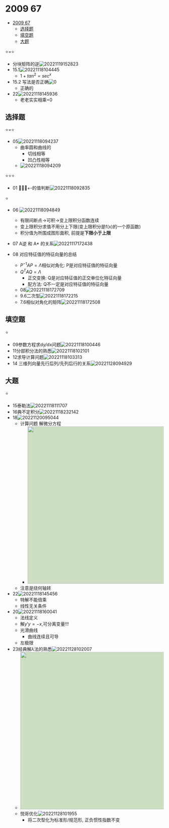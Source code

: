 # 2009 67

- [2009 67](#2009-67)
  - [选择题](#选择题)
  - [填空题](#填空题)
  - [大题](#大题)

⭐=⭐

- 分块矩阵的逆![20221119152823](https://raw.githubusercontent.com/Logible/Image/main/note_image/20221119152823.png)
- 15.1![20221118104445](https://raw.githubusercontent.com/Logible/Image/main/note_image/20221118104445.png)
  - $1+tan^2=sec^x$
- 15.2 写法是否正确![0](https://raw.githubusercontent.com/Logible/Image/main/note_image/e52fb35e4fb59d1c24001d588f8cd66.png)
  - 正确的
- 22![20221118145936](https://raw.githubusercontent.com/Logible/Image/main/note_image/20221118145936.png)
  - 老老实实相乘=0

## 选择题

⭐=⭐

- 05![20221118094237](https://raw.githubusercontent.com/Logible/Image/main/note_image/20221118094237.png)
  - 曲率圆和曲线的
    - 切线相等
    - 凹凸性相等
  - ![20221118094209](https://raw.githubusercontent.com/Logible/Image/main/note_image/20221118094209.png)

⭐⭐⭐

- 01 💚💚💚+-的值判断![20221118092835](https://raw.githubusercontent.com/Logible/Image/main/note_image/20221118092835.png)

⭐

- 06 ![20221118094849](https://raw.githubusercontent.com/Logible/Image/main/note_image/20221118094849.png)
  - 有限间断点->可积->变上限积分函数连续
  - 变上限积分求值不用分上下限(变上限积分是f(x)的一个原函数)
  - 积分值为所围成图形面积, 前提是**下限小于上限**

- 07 A逆 和 A* 的关系![20221117172438](https://raw.githubusercontent.com/Logible/Image/main/note_image/20221117172438.png)

- 08 对应特征值的特征向量的总结
  - $P^{-1}AP=\Lambda$相似对角化: P是对应特征值的特征向量
  - $Q^{T}AQ=\Lambda$
    - 正交变换: Q是对应特征值的正交单位化特征向量
    - 配方法: Q不一定是对应特征值的特征向量
  - 08![20221118172709](https://raw.githubusercontent.com/Logible/Image/main/note_image/20221118172709.png)
  - 9.6二次型![20221118172215](https://raw.githubusercontent.com/Logible/Image/main/note_image/20221118172215.png)
  - 7.6相似对角化的矩阵![20221118172508](https://raw.githubusercontent.com/Logible/Image/main/note_image/20221118172508.png)

## 填空题

⭐

- 09参数方程求dy/dx问题![20221118100446](https://raw.githubusercontent.com/Logible/Image/main/note_image/20221118100446.png)
- 11分部积分法的熟悉![20221118102101](https://raw.githubusercontent.com/Logible/Image/main/note_image/20221118102101.png)
- 12求导计算问题![20221118103313](https://raw.githubusercontent.com/Logible/Image/main/note_image/20221118103313.png)
- 14 三维列向量先行后列/先列后行的关系![20221128094929](https://raw.githubusercontent.com/Logible/Image/main/note_image/20221128094929.png)

## 大题

⭐

- 15泰勒法![20221118111707](https://raw.githubusercontent.com/Logible/Image/main/note_image/20221118111707.png)
- 16典不定积分![20221118232142](https://raw.githubusercontent.com/Logible/Image/main/note_image/20221118232142.png)
- 18![20221120095044](https://raw.githubusercontent.com/Logible/Image/main/note_image/20221120095044.png)
  - 计算问题 解微分方程
    - <image style="height:500px; background-color:#CDDEC2" src="https://raw.githubusercontent.com/Logible/Image/main/note_image/0f1da149b03f3f3c707e9e98d10828a.jpg"/>
  - 注意是绕何轴转
- 22![20221118145456](https://raw.githubusercontent.com/Logible/Image/main/note_image/20221118145456.png)
  - 特解不能倍乘
  - 线性无关条件
- 20![20221118160041](https://raw.githubusercontent.com/Logible/Image/main/note_image/20221118160041.png)
  - 法线定义
  - 解$y'y=-x$,可分离变量!!!
  - 光滑曲线
    - 曲线连续且可导
  - 左极限
- 23经典解$\lambda$法的熟悉![20221128102007](https://raw.githubusercontent.com/Logible/Image/main/note_image/20221128102007.png)
  - <image style="height:500px; background-color:#CDDEC2" src="https://raw.githubusercontent.com/Logible/Image/main/note_image/3fa567aef0a84a3b5d80401004f3355.jpg"/>
  - 悦哥优化![20221128101955](https://raw.githubusercontent.com/Logible/Image/main/note_image/20221128101955.png)
    - 将二次型化为标准形/规范形, 正负惯性指数不变
